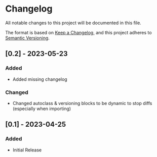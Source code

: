 # Changelog
All notable changes to this project will be documented in this file.

The format is based on [Keep a Changelog](https://keepachangelog.com/en/1.0.0/),
and this project adheres to [Semantic Versioning](https://semver.org/spec/v2.0.0.html).

## [0.2] - 2023-05-23
### Added
- Added missing changelog

### Changed
- Changed autoclass & versioning blocks to be dynamic to stop diffs (especially when importing)

## [0.1] - 2023-04-25
### Added
- Initial Release
